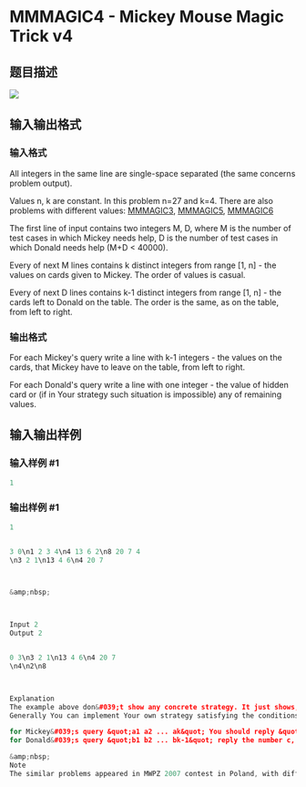 # MMMAGIC4 - Mickey Mouse Magic Trick v4

## 题目描述

![](https://cdn.luogu.com.cn/upload/vjudge_pic/SP17944/1abc4ff69deb0d4f47adce39ad9fb55d6df10bc4.png)

## 输入输出格式

### 输入格式

All integers in the same line are single-space separated (the same concerns problem output).

Values n, k are constant. In this problem n=27 and k=4. There are also problems with different values: [MMMAGIC3](../../problems/MMMAGIC3/), [MMMAGIC5](../../problems/MMMAGIC5/), [MMMAGIC6](../../problems/MMMAGIC6/)

The first line of input contains two integers M, D, where M is the number of test cases in which Mickey needs help, D is the number of test cases in which Donald needs help (M+D < 40000).

Every of next M lines contains k distinct integers from range \[1, n\] - the values on cards given to Mickey. The order of values is casual.

Every of next D lines contains k-1 distinct integers from range \[1, n\] - the cards left to Donald on the table. The order is the same, as on the table, from left to right.

### 输出格式

For each Mickey's query write a line with k-1 integers - the values on the cards, that Mickey have to leave on the table, from left to right.

For each Donald's query write a line with one integer - the value of hidden card or (if in Your strategy such situation is impossible) any of remaining values.

## 输入输出样例

### 输入样例 #1

```cpp
1
```


### 输出样例 #1

```cpp
1


3 0\n1 2 3 4\n4 13 6 2\n8 20 7 4
\n3 2 1\n13 4 6\n4 20 7



&amp;nbsp;



Input 2
Output 2


0 3\n3 2 1\n13 4 6\n4 20 7
\n4\n2\n8



Explanation
The example above don&#039;t show any concrete strategy. It just shows, that strategy must be coherent (when Mickey for given set of cards 1 2 3 4 leave on the table 3 2 1, then Donald for given cards 3 2 1 should answer with the number 4).
Generally You can implement Your own strategy satisfying the conditions below:

for Mickey&#039;s query &quot;a1 a2 ... ak&quot; You should reply &quot;b1 b2 ... bk-1&quot;, such that {b1, b2, ..., bk-1} is subset of {a1, a2, ..., ak}
for Donald&#039;s query &quot;b1 b2 ... bk-1&quot; reply the number c, such that {b1, b2, ..., bk-1, c} = {a1, a2, ..., ak}

&amp;nbsp;
Note
The similar problems appeared in MWPZ 2007 contest in Poland, with different story (in original problems there was Polish characters Bolek, Lolek and Jacek, Placek). The main page of contest is http://mwpz.poznan.pl
```


